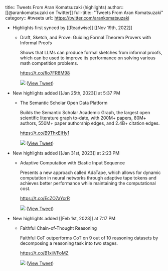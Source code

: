 title:: Tweets From Aran Komatsuzaki (highlights)
author:: [[@arankomatsuzaki on Twitter]]
full-title:: "Tweets From Aran Komatsuzaki"
category:: #tweets
url:: https://twitter.com/arankomatsuzaki

- Highlights first synced by [[Readwise]] [[Nov 19th, 2022]]
	- Draft, Sketch, and Prove: Guiding Formal Theorem Provers with Informal Proofs
	  
	  Shows that LLMs can produce formal sketches from informal proofs, which can be used to improve its performance on solving various math competition problems.
	  
	  https://t.co/flo7FR8M98 
	  
	  ![](https://pbs.twimg.com/media/Ff4LMI-WIAE5XUi.png) ([View Tweet](https://twitter.com/arankomatsuzaki/status/1584716433803870208))
- New highlights added [[Jan 25th, 2023]] at 5:37 PM
	- The Semantic Scholar Open Data Platform
	  
	  Builds the Semantic Scholar Academic Graph, the largest open scientific literature graph to-date, with 200M+ papers, 80M+ authors, 550M+ paper authorship edges, and 2.4B+ citation edges.
	  
	  https://t.co/B9ThxEIHy1 
	  
	  ![](https://pbs.twimg.com/media/FnR_MGsX0AIQFM3.jpg) ([View Tweet](https://twitter.com/arankomatsuzaki/status/1618058422947303425))
- New highlights added [[Jan 31st, 2023]] at 2:23 PM
	- Adaptive Computation with Elastic Input Sequence
	  
	  Presents a new approach called AdaTape, which allows for dynamic computation in neural networks through adaptive tape tokens and achieves better performance while maintaining the computational cost.
	  
	  https://t.co/EcZO7aYcrR 
	  
	  ![](https://pbs.twimg.com/media/Fnw_o3VWAAEZp8I.jpg) ([View Tweet](https://twitter.com/arankomatsuzaki/status/1620240315516084228))
- New highlights added [[Feb 1st, 2023]] at 7:17 PM
	- Faithful Chain-of-Thought Reasoning
	  
	  Faithful CoT outperforms CoT on 9 out of 10 reasoning datasets by decomposing a reasoning task into two stages.
	  
	  https://t.co/B1xiiVFoMZ 
	  
	  ![](https://pbs.twimg.com/media/Fn2IDb-XEAENPa_.png) ([View Tweet](https://twitter.com/arankomatsuzaki/status/1620601511960272902))
